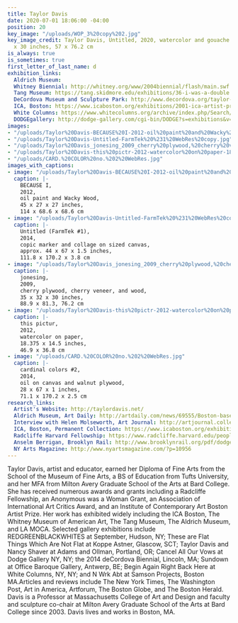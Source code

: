 ```yaml
---
title: Taylor Davis
date: 2020-07-01 18:06:00 -04:00
position: 20
key_image: "/uploads/WOP_3%20copy%202.jpg"
key_image_credit: Taylor Davis, Untitled, 2020, watercolor and gouache on paper, 22.5
  x 30 inches, 57 x 76.2 cm
is_always: true
is_sometimes: true
first_letter_of_last_name: d
exhibition_links:
  Aldrich Museum: 
  Whitney Biennial: http://whitney.org/www/2004biennial/flash/main.swf
  Tang Museum: https://tang.skidmore.edu/exhibitions/36-i-was-a-double
  DeCordova Museum and Sculpture Park: http://www.decordova.org/taylor-davis
  ICA, Boston: https://www.icaboston.org/exhibitions/2001-ica-artist-prize-taylor-davis
  White Columns: https://www.whitecolumns.org/archive/index.php/Search/Index/search/%22Taylor+Davis%22
  DODGEgallery: http://dodge-gallery.com/cgi-bin/DODGE?s=exhibitions&v=2012171419247864580898438943
images:
- "/uploads/Taylor%20Davis-BECAUSE%20I-2012-oil%20paint%20and%20Wacky%20Wood-45x27x27-3.jpg"
- "/uploads/Taylor%20Davis-Untitled-FarmTek%20%231%20WebRes%20copy.jpg"
- "/uploads/Taylor%20Davis_jonesing_2009_cherry%20plywood,%20cherry%20veneer,%20and%20wood_35x32x30_1.jpg"
- "/uploads/Taylor%20Davis-this%20pictr-2012-watercolor%20on%20paper-18.375x14.5.jpg"
- "/uploads/CARD.%20COLOR%20no.%202%20WebRes.jpg"
images_with_captions:
- image: "/uploads/Taylor%20Davis-BECAUSE%20I-2012-oil%20paint%20and%20Wacky%20Wood-45x27x27-3.jpg"
  caption: |-
    BECAUSE I,
    2012,
    oil paint and Wacky Wood,
    45 x 27 x 27 inches,
    114 x 68.6 x 68.6 cm
- image: "/uploads/Taylor%20Davis-Untitled-FarmTek%20%231%20WebRes%20copy.jpg"
  caption: |-
    Untitled (FarmTek #1),
    2014,
    copic marker and collage on sized canvas,
    approx. 44 x 67 x 1.5 inches,
    111.8 x 170.2 x 3.8 cm
- image: "/uploads/Taylor%20Davis_jonesing_2009_cherry%20plywood,%20cherry%20veneer,%20and%20wood_35x32x30_1.jpg"
  caption: |-
    jonesing,
    2009,
    cherry plywood, cherry veneer, and wood,
    35 x 32 x 30 inches,
    88.9 x 81.3, 76.2 cm
- image: "/uploads/Taylor%20Davis-this%20pictr-2012-watercolor%20on%20paper-18.375x14.5.jpg"
  caption: |-
    this pictur,
    2012,
    watercolor on paper,
    18.375 x 14.5 inches,
    46.9 x 36.8 cm
- image: "/uploads/CARD.%20COLOR%20no.%202%20WebRes.jpg"
  caption: |-
    cardinal colors #2,
    2014,
    oil on canvas and walnut plywood,
    28 x 67 x 1 inches,
    71.1 x 170.2 x 2.5 cm
research_links:
  Artist's Website: http://taylordavis.net/
  Aldrich Museum, Art Daily: http://artdaily.com/news/69555/Boston-based-artist-Taylor-Davis-opens-exhibition-at-the-Aldrich-Contemporary-Art-Museum#.V7CcBZMrK8U
  Interview with Helen Molseworth, Art Journal: http://artjournal.collegeart.org/?p=2255
  ICA, Boston, Permanent Collection: https://www.icaboston.org/exhibitions/permanent-collection
  Radcliffe Harvard Fellowship: https://www.radcliffe.harvard.edu/people/taylor-davis
  Anselm Berrigan, Brooklyn Rail: http://www.brooklynrail.org/pdf/dodge_gallery---Taylor_Davis.pdf
  NY Arts Magazine: http://www.nyartsmagazine.com/?p=10956
---
```


Taylor Davis, artist and educator, earned her Diploma of Fine Arts from the School of the Museum of Fine Arts, a BS of Education from Tufts University, and her MFA from Milton Avery Graduate School of the Arts at Bard College. She has received numerous awards and grants including a Radcliffe Fellowship, an Anonymous was a Woman Grant, an Association of International Art Critics Award, and an Institute of Contemporary Art Boston Artist Prize. Her work has exhibited widely including the ICA Boston, The Whitney Museum of American Art, The Tang Museum, The Aldrich Museum, and LA MOCA. Selected gallery exhibitions include REDGREENBLACKWHITES at September, Hudson, NY; These are Flat Things Which Are Not Flat at Koppe Astner, Glascow, SCT; Taylor Davis and Nancy Shaver at Adams and Ollman, Portland, OR; Cancel All Our Vows at Dodge Gallery NY, NY; the 2014 deCordova Biennial, Lincoln, MA;  Sundown at Office Baroque Gallery, Antwerp, BE; Begin Again Right Back Here at White Columns, NY, NY;  and N Wrk Abt at Samson Projects, Boston MA.Articles and reviews include The New York Times, The Washington Post, Art in America, Artforum, The Boston Globe, and The Boston Herald. 
Davis is a Professor at Massachusetts College of Art and Design and faculty and sculpture co-chair at Milton Avery Graduate School of the Arts at Bard College since 2003. Davis lives and works in Boston, MA. 
